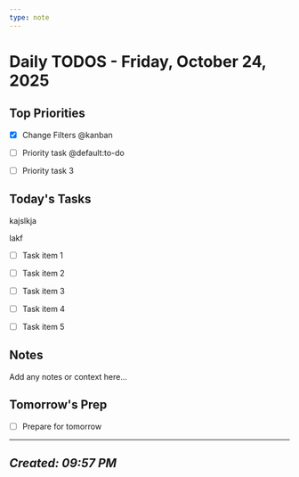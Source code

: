 ```yaml
---
type: note
---
```

# Daily TODOS - Friday, October 24, 2025

## Top Priorities

- [x] Change Filters @kanban

- [ ] Priority task @default:to-do

- [ ] Priority task 3

## Today's Tasks

kajslkja

lakf

- [ ] Task item 1

- [ ] Task item 2

- [ ] Task item 3

- [ ] Task item 4

- [ ] Task item 5

## Notes

Add any notes or context here...

## Tomorrow's Prep

- [ ] Prepare for tomorrow

---

## *Created: 09:57 PM*
